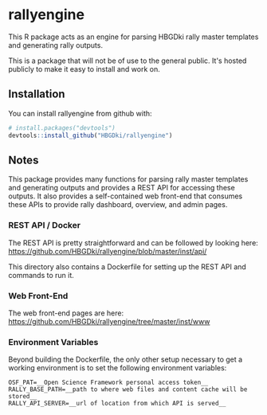 # rallyengine

This R package acts as an engine for parsing HBGDki rally master templates and generating rally outputs.

This is a package that will not be of use to the general public. It's hosted publicly to make it easy to install and work on.

## Installation

You can install rallyengine from github with:

``` r
# install.packages("devtools")
devtools::install_github("HBGDki/rallyengine")
```

## Notes

This package provides many functions for parsing rally master templates and generating outputs and provides a REST API for accessing these outputs. It also provides a self-contained web front-end that consumes these APIs to provide rally dashboard, overview, and admin pages.

### REST API / Docker

The REST API is pretty straightforward and can be followed by looking here: https://github.com/HBGDki/rallyengine/blob/master/inst/api/

This directory also contains a Dockerfile for setting up the REST API and commands to run it.

### Web Front-End

The web front-end pages are here: https://github.com/HBGDki/rallyengine/tree/master/inst/www

### Environment Variables

Beyond building the Dockerfile, the only other setup necessary to get a working environment is to set the following environment variables:

```
OSF_PAT=__Open Science Framework personal access token__
RALLY_BASE_PATH=__path to where web files and content cache will be stored__
RALLY_API_SERVER=__url of location from which API is served__
```
